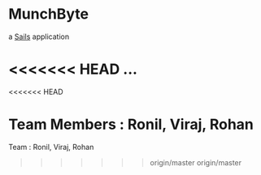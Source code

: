 # MunchByte

a [Sails](http://sailsjs.org) application

<<<<<<< HEAD
...
=======
<<<<<<< HEAD

Team Members : Ronil, Viraj, Rohan
=======
Team : Ronil, Viraj, Rohan
>>>>>>> origin/master
>>>>>>> origin/master
